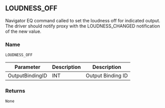 ## LOUDNESS\_OFF

Navigator EQ command called to set the loudness off for indicated output. The driver should notify proxy with the LOUDNESS\_CHANGED notification of the new value.


### Name

`LOUDNESS_OFF`


| Parameter       | Description | Description       |
| --------------- | ----------- | ----------------- |
| OutputBindingID | INT         | Output Binding ID |


### Returns

`None`